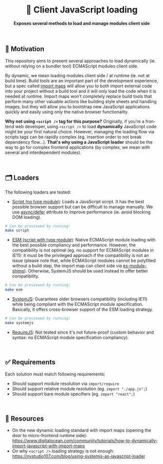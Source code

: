 <br>
<div align="center">
    <h1>🧪 Client JavaScript loading</h1>
    <strong>Exposes several methods to load and manage modules client side</strong>
</div>
<br>
<br>

## 🤔 Motivation

This repository aims to present several approaches to load dynamically (ie. without relying on a bundler tool) ECMAScript modules client side.

By dynamic, we mean loading modules client side / at runtime (ie. not at build time). Build tools are an important part of the development experience, but a spec called [import maps](https://github.com/WICG/import-maps) will allow you to both import external code into your project without a build tool and it will only load the code when it is needed at runtime. Import maps won’t completely replace build tools that perform many other valuable actions like building style sheets and handling images, but they will allow you to bootstrap new JavaScript applications quickly and easily using only the native browser functionality.

**Why not using `<script />` tag for this purpose?**
Originally, if you’re a fron­tend web devel­op­er, using `<script />` to load **dynamically** JavaScript code might be your first natural choice. However, managing the loading flow via scripts tags can be rapidly complex (eg. insertion order to not break dependency flow...). **That's why using a JavaScript loader** should be the way to go for complex frontend applications (by complex, we mean with several and interdependent modules).

<br>

## 🗂 Loaders

The following loaders are tested:
- [Script (no type module)](script.html): Loads a JavaScript script. It has the best possible browser support but can be difficult to manage manually. We use [async/defer](https://zellwk.com/blog/javascript-async-and-defer/) attribute to improve performance (ie. avoid blocking DOM loading).
```bash
# Can be previewed by running:
make script
```

- [ESM (script with type module)](esm.html): Native ECMAScript module loading with the best possible compliancy and performance. However, the compatibility is not optimal (eg. no support for ECMAScript modules in IE11): it must be the privileged approach if the compatibility is not an issue (please note that, while ECMAScript modules cannot be polyfilled without a build step, the import map can client side via [es-module-shims](https://github.com/guybedford/es-module-shims)). Otherwise, SystemJS should be used instead to offer better compatibility.
```bash
# Can be previewed by running:
make esm
```

- [SystemJS](systemjs.html): Guarantees older browsers compatibility (including IE11) while being compliant with the ECMAScript module specification. Basically, it offers cross-browser support of the ESM loading strategy.
```bash
# Can be previewed by running:
make systemjs
```

- [RequireJS](https://requirejs.org/): Not tested since it's not future-proof (custom behavior and syntax: no ECMAScript module specification compliancy).

<br>

## ✅ Requirements

Each solution must match following requirements:
- Should support module resolution via `import/require`
- Should support relative module resolution (eg. `import "./app.js";`)
- Should support bare module specifiers (eg. `import "react";`)

<br>

## 📖 Resources

- On the new dynamic loading standard with import maps (opening the door to micro-frontend runtime side): https://www.digitalocean.com/community/tutorials/how-to-dynamically-import-javascript-with-import-maps
- On why `<script />` loading strategy is not enough: https://nystudio107.com/blog/using-systemjs-as-javascript-loader
